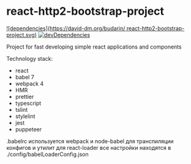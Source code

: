# react-http2-bootstrap-project

[![dependencies](https://david-dm.org/budarin/ react-http2-bootstrap-project.svg)](https://david-dm.org/budarin/react-http2-bootstrap-project) [![devDependencies](https://david-dm.org/budarin/react-http2-bootstrap-project/dev-status.svg)](https://david-dm.org/budarin/react-http2-bootstrap-project?type=dev)

Project for fast developing simple react applications and components

Technology stack:

-   react
-   babel 7
-   webpack 4
-   HMR
-   prettier
-   typescript
-   tslint
-   stylelint
-   jest
-   puppeteer

.babelrc используется webpack и node-babel для транспиляции конфигов и утилит
для react-loader все настройки находятся в ./config/babelLoaderConfig.json
